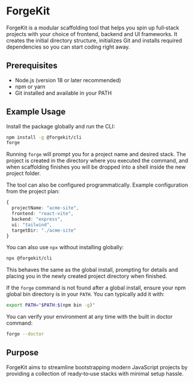# ForgeKit

ForgeKit is a modular scaffolding tool that helps you spin up full‑stack projects with your choice of frontend, backend and UI frameworks. It creates the initial directory structure, initializes Git and installs required dependencies so you can start coding right away.

## Prerequisites

- Node.js (version 18 or later recommended)
- npm or yarn
- Git installed and available in your PATH

## Example Usage

Install the package globally and run the CLI:

```bash
npm install -g @forgekit/cli
forge
```

Running `forge` will prompt you for a project name and desired stack. The
project is created in the directory where you executed the command, and when
scaffolding finishes you will be dropped into a shell inside the new project
folder.

The tool can also be configured programmatically. Example configuration from the project plan:

```ts
{
  projectName: "acme-site",
  frontend: "react-vite",
  backend: "express",
  ui: "tailwind",
  targetDir: "./acme-site"
}
```

You can also use `npx` without installing globally:

```bash
npx @forgekit/cli
```
This behaves the same as the global install, prompting for details and placing
you in the newly created project directory when finished.

If the `forge` command is not found after a global install, ensure your npm
global bin directory is in your `PATH`.
You can typically add it with:

```bash
export PATH="$PATH:$(npm bin -g)"
```

You can verify your environment at any time with the built in doctor command:

```bash
forge --doctor
```

## Purpose

ForgeKit aims to streamline bootstrapping modern JavaScript projects by providing a collection of ready‑to‑use stacks with minimal setup hassle.

